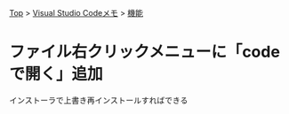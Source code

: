 [Top](../../README.md) > [Visual Studio Codeメモ](../../vscode.md) > [機能](../func.md)

# ファイル右クリックメニューに「codeで開く」追加
インストーラで上書き再インストールすればできる